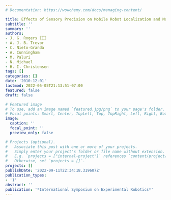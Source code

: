 ```yaml
---
# Documentation: https://wowchemy.com/docs/managing-content/

title: Effects of Sensory Precision on Mobile Robot Localization and Mapping
subtitle: ''
summary: ''
authors:
- J. G. Rogers III
- A. J. B. Trevor
- C. Nieto-Granda
- A. Cunningham
- M. Paluri
- N. Michael
- H. I. Christensen
tags: []
categories: []
date: '2010-12-01'
lastmod: 2022-05-05T21:13:51-07:00
featured: false
draft: false

# Featured image
# To use, add an image named `featured.jpg/png` to your page's folder.
# Focal points: Smart, Center, TopLeft, Top, TopRight, Left, Right, BottomLeft, Bottom, BottomRight.
image:
  caption: ''
  focal_point: ''
  preview_only: false

# Projects (optional).
#   Associate this post with one or more of your projects.
#   Simply enter your project's folder or file name without extension.
#   E.g. `projects = ["internal-project"]` references `content/project/deep-learning/index.md`.
#   Otherwise, set `projects = []`.
projects: []
publishDate: '2022-09-11T22:34:18.319607Z'
publication_types:
- '1'
abstract: ''
publication: '*International Symposium on Experimental Robotics*'
---
```

